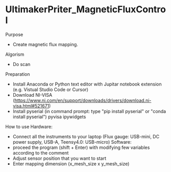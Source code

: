 # UltimakerPriter_MagneticFluxControl

Purpose
- Create magnetic flux mapping.

Algorism
- Do scan

Preparation
- Install Anaconda or Python text editor with Jupitar notebook extension (e.g. Vistual Studio Code or Cursor)
- Download NI-VISA (https://www.ni.com/en/support/downloads/drivers/download.ni-visa.html#521671)
- Install 
    pyserial (in command prompt: type "pip install pyserial" or "conda install pyserial")
    pyvisa
    ipywidgets

How to use
Hardware:
- Connect all the instruments to your laptop (Flux gauge: USB-mini, DC power supply, USB-A, Teensy4.0: USB-micro)
Software:
- proceed the program (shift + Enter) with modifying few variables according to the comment
- Adjust sensor position that you want to start
- Enter mapping dimension (x_mesh_size x y_mesh_size)